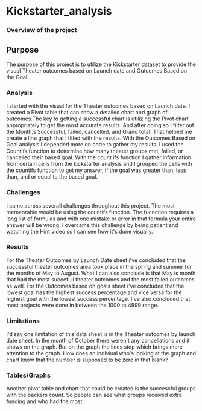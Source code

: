 # Kickstarter_analysis

### Overview of the project

## Purpose
The purpose of this project is to utilize the Kickstarter dataset to provide the visual Theater outcomes based on Launch date and Outcomes Based on the Goal. 

### Analysis
I started with the visual for the Theater outcomes based on Launch date. I created a Pivot table that can show a detailed chart and graph of outcomes.The key to getting a successful chart is utilizing the Pivot chart appropriately to get the most accurate results. And after doing so I filter out the Month,s Successful, failed, cancelled, and Grand total. That helped me create a line graph that i titled with the results. With the Outcomes Based on Goal analysis I depended more on code to gather my results. I used the Countifs function to determine how many theater groups met, failed, or cancelled their based goal. With the count ifs function I gather information from certain cells from the kickstarter analysis and I grouped the cells with the countifs function to get my answer, if the goal was greater than, less than, and or equal to the based goal. 

### Challenges
I came across severall challenges throughout this project. The most memeorable would be using the countifs function. The fucnction requires a long list of formulas and with one mistake or error in that formula your entire answer will be wrong. I overcame this challenge by being patient and watching the Hint video so I can see how it's done visually. 

### Results
For the Theater Outcomes by Launch Date sheet i've concluded that the successful theater outcomes area took place in the spring and summer for the months of May to August. What I can also conclude is that May is month that had the most succefull theater outcomes and the most failed outcomes as well. 
For the Outcomes based on goals sheet i've concluded that the lowest goal has the highest success percentage and vice versa for the highest goal with the lowest success percentage. I've also concluded that most projects were done in between the 1000 to 4999 range. 

### Limitations
I'd say one limitation of this data sheet is in the Theater outcomes by launch date sheet. In the month of October there weren't any cancellations and it shows on the graph. But on the graph the lines stop which brings more attention to the graph. How does an indiviual who's looking at the graph and chart know that the number is supposed to be zero in that blank?

### Tables/Graphs
Another pivot table and chart that could be created is the successful groups with the backers count. So people can see what groups received extra funding and who had the most.
